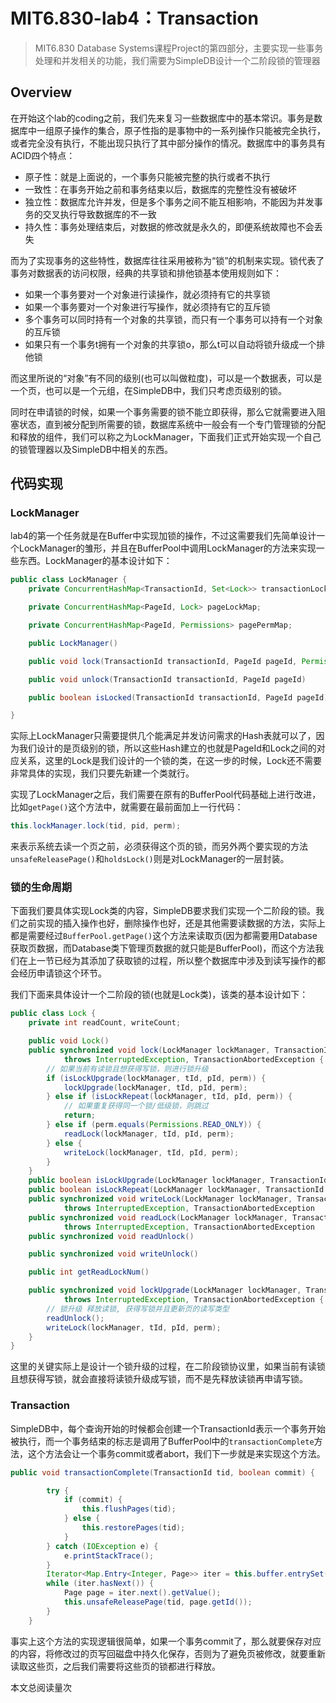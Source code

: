 # MIT6.830-lab4：Transaction

> MIT6.830 Database Systems课程Project的第四部分，主要实现一些事务处理和并发相关的功能，我们需要为SimpleDB设计一个二阶段锁的管理器

## Overview

在开始这个lab的coding之前，我们先来复习一些数据库中的基本常识。事务是数据库中一组原子操作的集合，原子性指的是事物中的一系列操作只能被完全执行，或者完全没有执行，不能出现只执行了其中部分操作的情况。数据库中的事务具有ACID四个特点：

- 原子性：就是上面说的，一个事务只能被完整的执行或者不执行
- 一致性：在事务开始之前和事务结束以后，数据库的完整性没有被破坏
- 独立性：数据库允许并发，但是多个事务之间不能互相影响，不能因为并发事务的交叉执行导致数据库的不一致
- 持久性：事务处理结束后，对数据的修改就是永久的，即便系统故障也不会丢失

而为了实现事务的这些特性，数据库往往采用被称为“锁”的机制来实现。锁代表了事务对数据表的访问权限，经典的共享锁和排他锁基本使用规则如下：

- 如果一个事务要对一个对象进行读操作，就必须持有它的共享锁
- 如果一个事务要对一个对象进行写操作，就必须持有它的互斥锁
- 多个事务可以同时持有一个对象的共享锁，而只有一个事务可以持有一个对象的互斥锁
- 如果只有一个事务t拥有一个对象的共享锁o，那么t可以自动将锁升级成一个排他锁

而这里所说的“对象”有不同的级别(也可以叫做粒度)，可以是一个数据表，可以是一个页，也可以是一个元组，在SimpleDB中，我们只考虑页级别的锁。

同时在申请锁的时候，如果一个事务需要的锁不能立即获得，那么它就需要进入阻塞状态，直到被分配到所需要的锁，数据库系统中一般会有一个专门管理锁的分配和释放的组件，我们可以称之为LockManager，下面我们正式开始实现一个自己的锁管理器以及SimpleDB中相关的东西。



## 代码实现

### LockManager

lab4的第一个任务就是在Buffer中实现加锁的操作，不过这需要我们先简单设计一个LockManager的雏形，并且在BufferPool中调用LockManager的方法来实现一些东西。LockManager的基本设计如下：

```Java
public class LockManager {
    private ConcurrentHashMap<TransactionId, Set<Lock>> transactionLockMap;

    private ConcurrentHashMap<PageId, Lock> pageLockMap;

    private ConcurrentHashMap<PageId, Permissions> pagePermMap;

    public LockManager()

    public void lock(TransactionId transactionId, PageId pageId, Permissions permission)

    public void unlock(TransactionId transactionId, PageId pageId)

    public boolean isLocked(TransactionId transactionId, PageId pageId)

}

```

实际上LockManager只需要提供几个能满足并发访问需求的Hash表就可以了，因为我们设计的是页级别的锁，所以这些Hash建立的也就是PageId和Lock之间的对应关系，这里的Lock是我们设计的一个锁的类，在这一步的时候，Lock还不需要非常具体的实现，我们只要先新建一个类就行。

实现了LockManager之后，我们需要在原有的BufferPool代码基础上进行改进，比如`getPage()`这个方法中，就需要在最前面加上一行代码：

```Java
this.lockManager.lock(tid, pid, perm);
```

来表示系统去读一个页之前，必须获得这个页的锁，而另外两个要实现的方法`unsafeReleasePage()`和`holdsLock()`则是对LockManager的一层封装。

### 锁的生命周期

下面我们要具体实现Lock类的内容，SimpleDB要求我们实现一个二阶段的锁。我们之前实现的插入操作也好，删除操作也好，还是其他需要读数据的方法，实际上都是需要经过`BufferPool.getPage()`这个方法来读取页(因为都需要用Database获取页数据，而Database类下管理页数据的就只能是BufferPool)，而这个方法我们在上一节已经为其添加了获取锁的过程，所以整个数据库中涉及到读写操作的都会经历申请锁这个环节。

我们下面来具体设计一个二阶段的锁(也就是Lock类)，该类的基本设计如下：

```java
public class Lock {
    private int readCount, writeCount;

    public void Lock()
    public synchronized void lock(LockManager lockManager, TransactionId tId, PageId pId, Permissions perm)
            throws InterruptedException, TransactionAbortedException {
        // 如果当前有读锁且想获得写锁，则进行锁升级
        if (isLockUpgrade(lockManager, tId, pId, perm)) {
            lockUpgrade(lockManager, tId, pId, perm);
        } else if (isLockRepeat(lockManager, tId, pId, perm)) {
            // 如果重复获得同一个锁/低级锁，则跳过
            return;
        } else if (perm.equals(Permissions.READ_ONLY)) {
            readLock(lockManager, tId, pId, perm);
        } else {
            writeLock(lockManager, tId, pId, perm);
        }
    }
    public boolean isLockUpgrade(LockManager lockManager, TransactionId tId, PageId pId, Permissions perm)
    public boolean isLockRepeat(LockManager lockManager, TransactionId tId, PageId pId, Permissions perm)
    public synchronized void writeLock(LockManager lockManager, TransactionId tId, PageId pId, Permissions perm)
            throws InterruptedException, TransactionAbortedException
    public synchronized void readLock(LockManager lockManager, TransactionId tId, PageId pId, Permissions perm)
            throws InterruptedException, TransactionAbortedException
    public synchronized void readUnlock()

    public synchronized void writeUnlock()

    public int getReadLockNum()

    public synchronized void lockUpgrade(LockManager lockManager, TransactionId tId, PageId pId, Permissions perm)
            throws InterruptedException, TransactionAbortedException {
        // 锁升级 释放读锁, 获得写锁并且更新页的读写类型
        readUnlock();
        writeLock(lockManager, tId, pId, perm);
    }
}

```

这里的关键实际上是设计一个锁升级的过程，在二阶段锁协议里，如果当前有读锁且想获得写锁，就会直接将读锁升级成写锁，而不是先释放读锁再申请写锁。

### Transaction

SimpleDB中，每个查询开始的时候都会创建一个TransactionId表示一个事务开始被执行，而一个事务结束的标志是调用了BufferPool中的`transactionComplete`方法，这个方法会让一个事务commit或者abort，我们下一步就是来实现这个方法。

```java
public void transactionComplete(TransactionId tid, boolean commit) {

        try {
            if (commit) {
                this.flushPages(tid);
            } else {
                this.restorePages(tid);
            }
        } catch (IOException e) {
            e.printStackTrace();
        }
        Iterator<Map.Entry<Integer, Page>> iter = this.buffer.entrySet().iterator();
        while (iter.hasNext()) {
            Page page = iter.next().getValue();
            this.unsafeReleasePage(tid, page.getId());
        }
    }
```

事实上这个方法的实现逻辑很简单，如果一个事务commit了，那么就要保存对应的内容，将修改过的页写回磁盘中持久化保存，否则为了避免页被修改，就要重新读取这些页，之后我们需要将这些页的锁都进行释放。


<span id=busuanzi_container_page_pv>本文总阅读量<span id=busuanzi_value_page_pv></span>次</span>


